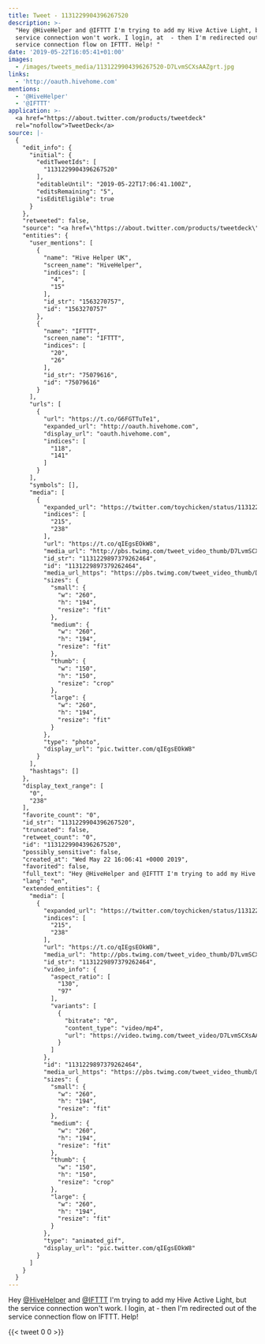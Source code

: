 ```yaml
---
title: Tweet - 1131229904396267520
description: >-
  "Hey @HiveHelper and @IFTTT I'm trying to add my Hive Active Light, but the
  service connection won't work. I login, at  - then I'm redirected out of the
  service connection flow on IFTTT. Help! "
date: '2019-05-22T16:05:41+01:00'
images:
  - /images/tweets_media/1131229904396267520-D7LvmSCXsAAZgrt.jpg
links:
  - 'http://oauth.hivehome.com'
mentions:
  - '@HiveHelper'
  - '@IFTTT'
application: >-
  <a href="https://about.twitter.com/products/tweetdeck"
  rel="nofollow">TweetDeck</a>
source: |-
  {
    "edit_info": {
      "initial": {
        "editTweetIds": [
          "1131229904396267520"
        ],
        "editableUntil": "2019-05-22T17:06:41.100Z",
        "editsRemaining": "5",
        "isEditEligible": true
      }
    },
    "retweeted": false,
    "source": "<a href=\"https://about.twitter.com/products/tweetdeck\" rel=\"nofollow\">TweetDeck</a>",
    "entities": {
      "user_mentions": [
        {
          "name": "Hive Helper UK",
          "screen_name": "HiveHelper",
          "indices": [
            "4",
            "15"
          ],
          "id_str": "1563270757",
          "id": "1563270757"
        },
        {
          "name": "IFTTT",
          "screen_name": "IFTTT",
          "indices": [
            "20",
            "26"
          ],
          "id_str": "75079616",
          "id": "75079616"
        }
      ],
      "urls": [
        {
          "url": "https://t.co/G6FGTTuTe1",
          "expanded_url": "http://oauth.hivehome.com",
          "display_url": "oauth.hivehome.com",
          "indices": [
            "118",
            "141"
          ]
        }
      ],
      "symbols": [],
      "media": [
        {
          "expanded_url": "https://twitter.com/toychicken/status/1131229904396267520/photo/1",
          "indices": [
            "215",
            "238"
          ],
          "url": "https://t.co/qIEgsEOkW8",
          "media_url": "http://pbs.twimg.com/tweet_video_thumb/D7LvmSCXsAAZgrt.jpg",
          "id_str": "1131229897379262464",
          "id": "1131229897379262464",
          "media_url_https": "https://pbs.twimg.com/tweet_video_thumb/D7LvmSCXsAAZgrt.jpg",
          "sizes": {
            "small": {
              "w": "260",
              "h": "194",
              "resize": "fit"
            },
            "medium": {
              "w": "260",
              "h": "194",
              "resize": "fit"
            },
            "thumb": {
              "w": "150",
              "h": "150",
              "resize": "crop"
            },
            "large": {
              "w": "260",
              "h": "194",
              "resize": "fit"
            }
          },
          "type": "photo",
          "display_url": "pic.twitter.com/qIEgsEOkW8"
        }
      ],
      "hashtags": []
    },
    "display_text_range": [
      "0",
      "238"
    ],
    "favorite_count": "0",
    "id_str": "1131229904396267520",
    "truncated": false,
    "retweet_count": "0",
    "id": "1131229904396267520",
    "possibly_sensitive": false,
    "created_at": "Wed May 22 16:06:41 +0000 2019",
    "favorited": false,
    "full_text": "Hey @HiveHelper and @IFTTT I'm trying to add my Hive Active Light, but the service connection won't work. I login, at https://t.co/G6FGTTuTe1 - then I'm redirected out of the service connection flow on IFTTT. Help! https://t.co/qIEgsEOkW8",
    "lang": "en",
    "extended_entities": {
      "media": [
        {
          "expanded_url": "https://twitter.com/toychicken/status/1131229904396267520/photo/1",
          "indices": [
            "215",
            "238"
          ],
          "url": "https://t.co/qIEgsEOkW8",
          "media_url": "http://pbs.twimg.com/tweet_video_thumb/D7LvmSCXsAAZgrt.jpg",
          "id_str": "1131229897379262464",
          "video_info": {
            "aspect_ratio": [
              "130",
              "97"
            ],
            "variants": [
              {
                "bitrate": "0",
                "content_type": "video/mp4",
                "url": "https://video.twimg.com/tweet_video/D7LvmSCXsAAZgrt.mp4"
              }
            ]
          },
          "id": "1131229897379262464",
          "media_url_https": "https://pbs.twimg.com/tweet_video_thumb/D7LvmSCXsAAZgrt.jpg",
          "sizes": {
            "small": {
              "w": "260",
              "h": "194",
              "resize": "fit"
            },
            "medium": {
              "w": "260",
              "h": "194",
              "resize": "fit"
            },
            "thumb": {
              "w": "150",
              "h": "150",
              "resize": "crop"
            },
            "large": {
              "w": "260",
              "h": "194",
              "resize": "fit"
            }
          },
          "type": "animated_gif",
          "display_url": "pic.twitter.com/qIEgsEOkW8"
        }
      ]
    }
  }
---
```

Hey [@HiveHelper](https://twitter.com/@HiveHelper) and [@IFTTT](https://twitter.com/@IFTTT) I'm trying to add my Hive Active Light, but the service connection won't work. I login, at  - then I'm redirected out of the service connection flow on IFTTT. Help! 
    
{{< tweet 0 0 >}}
    
